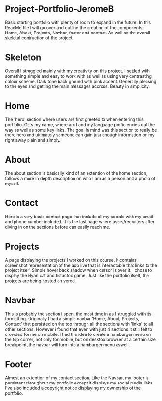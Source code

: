 # Project-Portfolio-JeromeB

Basic starting portfolio with plenty of room to expand in the future. In this ReadMe file I will go over and outline the creating of the components: Home, About, Projects, Navbar, footer and contact. As well as the overall skeletal contruction of the project.

# Skeleton

Overall I struggled mainly with my creativity on this project. I settled with something simple and easy to work with as well as using very contrasting colour scheme. Dark tone back ground with pink accent. Generally pleasing to the eyes and getting the main messages accross. Beauty in simplicity.

# Home

The 'hero' section where users are first greeted to when entering this portfolio. Gets my name, where am I and my language proficiencies out the way as well as some key links. The goal in mind was this section to really be there hero and ultimately someone can gain just enough information on my right away plain and simply.

# About

The about section is basically kind of an extention of the home section, follows a more in depth description on who I am as a person and a photo of myself.

# Contact

Here is a very basic contact page that include all my socials with my email and phone number included. It is the last page where users/recruiters after diving in on the sections before can easily reach me.

# Projects

A page displaying the projects I worked on this course. It contains screenshot representation of the app live that is interactable that links to the project itself. Simple hover back shadow when cursor is over it. I chose to display the Nyan cat and tictactoc game. Just like the portfolio itself, the projects are being hosted on vercel.

# Navbar

This is probably the section i spent the most time in as I struggled with its formatting. Originally I had a simple navbar 'Home, About, Projects, Contact' that persisted on the top through all the sections with 'links' to all other sections. However i found that even with just 4 sections it still felt to crowded for me on mobile. I had the idea to create a hamburger menu on the top corner, not only for mobile, but on desktop browser at a certain size breakpoint, the navbar will turn into a hamburger menu aswell.

# Footer

Almost an extention of my contact section. Like the Navbar, my footer is persistent throughout my portfolio except it displays my social media links. I've also included a copyright notice displaying my ownership of the portfolio.

